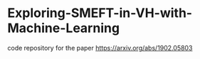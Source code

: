 # Exploring-SMEFT-in-VH-with-Machine-Learning
code repository for the paper https://arxiv.org/abs/1902.05803
